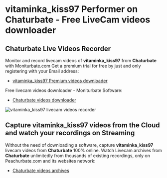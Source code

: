 # vitaminka_kiss97 Performer on Chaturbate - Free LiveCam videos downloader

## Chaturbate Live Videos Recorder

Monitor and record livecam videos of **vitaminka_kiss97** from **Chaturbate** with Moniturbate.com
Get a premium trial for free by just and only registering with your Email address:
* [vitaminka_kiss97 Premium videos downloader](https://moniturbate.com/request-demo-licence-key.html)

Free livecam videos downloader - Moniturbate Software:
* [Chaturbate videos downloader](https://moniturbate.com/moniturbate-download-software.html)

![vitaminka_kiss97 livecam videos recorder](https://peachurnet.com/templates/moniturbate-software.png)


## Capture vitaminka_kiss97 videos from the Cloud and watch your recordings on Streaming

Without the need of downloading a software, capture **vitaminka_kiss97** livecam videos from **Chaturbate** 100% online.
Watch Livecam archives from **Chaturbate** unlimitedly from thousands of existing recordings, only on Peachurbate.com and its websites network:
* [Chaturbate videos archives](https://peachurnet.com/)
